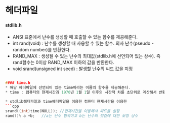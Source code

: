 헤더파일
===
#### stdlib.h
* ANSI 표준에서 난수를 생성할 때 호출할 수 있는 함수를 제공해준다.
* int rand(void) : 난수를 생성할 때 사용할 수 있는 함수. 의사 난수(pseudo - random number)를 반환한다.
* RAND_MAX : 생성될 수 있는 난수의 최대값(stdlib.h에 선언되어 있는 상수). 즉 rand함수는 0이상 RAND_MAX 이하의 값을 반환한다.
* void srand(unsigned int seed) : 발생할 난수의 씨드 값을 지정
```cpp

#### time.h
* 해당 헤더파일에 선언되어 있는 time이라는 이름의 함수을 제공해준다.
* time : 컴퓨터의 현재시간과 1970년 1월 1일 이후의 시간적 차를 초단위로 계산해서 반환해준다.

* stdlib헤더파일과 time헤더파일을 이용한 컴퓨터 현재시간을 이용한 
```cpp
srand((int)time(NULL));	//현재시간을 이용해서 씨드를 설정
rand()% a +b;	//a는 난수 범위이고 b는 난수의 첫값에 대한 보정 상수
```








